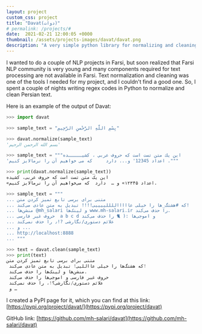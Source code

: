 ```yaml
---
layout: project
custom_css: project
title: "Davat(دوات)"
# permalink: /projects/#
date:  2021-02-21 12:00:05 +0000
thumbnail: /assets/projects-images/davat/davat.png
description: "A very simple python library for normalizing and cleaning Persian text."
---
```


I wanted to do a couple of NLP projects in Farsi, but soon realized that Farsi NLP community is very young and many components required for text processing are not available in Farsi. Text normalization and cleaning was one of the tools I needed for my project, and I couldn't find a good one. So, I spent a couple of nights writing regex codes in Python to normalize and clean Persian text.

Here is an example of the output of Davat:

```python 
>>> import davat

>>> sample_text = "بِسْمِ اللَّهِ الرَّحْمنِ الرَّحِيمِ"

>>> davat.normalize(sample_text)
'بسم الله الرحمن الرحیم'

>>> sample_text = """این یك متن تست است که حروف عربي ، کشیـــــده 
'اعداد 12345' و... دارد     که می خواهیم آن را نرمالایز کنیم ."""

>>> print(davat.normalize(sample_text))
این یک متن تست است که حروف عربی، کشیده
«اعداد ۱۲۳۴۵» و …  دارد  که می‌خواهیم آن را نرمالایز کنیم.

>>> sample_text = """
... متنی برای برسی تابع تمیز کردن متن
... که #هشتگ_ها را خیلی عاااااللللییییی!!!! تبدیل به متن عادی می‌کند!
... منشن‌ها @mh_salari و لینک‌ها www.mh-salari.ir را حذف می‌کند.
... حروف غیر فارسی  a b c d و اموجی‌ها :( 🐈‍ را حذف می‌کند
... علائم دستوری/نگارشی ?!٫ را حذف نمی‌کند
... و ...
... http://localhost:8888
... """

>>> text = davat.clean(sample_text)
>>> print(text)
متنی برای برسی تابع تمیز کردن متن 
 که هشتگ‌ها را خیلی عااللیی! تبدیل به متن عادی می‌کند! 
 منشن‌ها و لینک‌ها را حذف می‌کند. 
 حروف غیر فارسی و اموجی‌ها را حذف می‌کند 
 علائم دستوری/نگارشی؟!، را حذف نمی‌کند 
 و …
```


I created a PyPI page for it, which you can find at this link: [https://pypi.org/project/davat/](https://pypi.org/project/davat)

GitHub link: [https://github.com/mh-salari/davat](https://github.com/mh-salari/davat)
